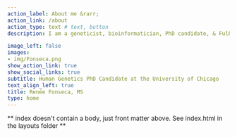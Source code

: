 ```yaml
---
action_label: About me &rarr;
action_link: /about
action_type: text # text, button
description: I am a geneticist, bioinformatician, PhD candidate, & Fulbright scholar. I develop methods to improve polygenic score portability. I care about disease prediction and health equity.

image_left: false
images:
- img/Fonseca.png
show_action_link: true
show_social_links: true
subtitle: Human Genetics PhD Candidate at the University of Chicago
text_align_left: true
title: Renée Fonseca, MS
type: home
---
```


** index doesn't contain a body, just front matter above.
See index.html in the layouts folder **
